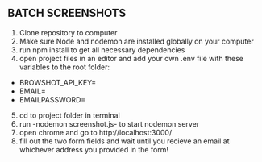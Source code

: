 ## BATCH SCREENSHOTS

1. Clone repository to computer
2. Make sure Node and nodemon are installed globally on your computer
3. run npm install to get all necessary dependencies
4. open project files in an editor and add your own .env file with these variables to the root folder:
  - BROWSHOT_API_KEY=
  - EMAIL=
  - EMAILPASSWORD=
5. cd to project folder in terminal
6. run -nodemon screenshot.js- to start nodemon server
7. open chrome and go to http://localhost:3000/
8. fill out the two form fields and wait until you recieve an email at whichever address you provided in the form!